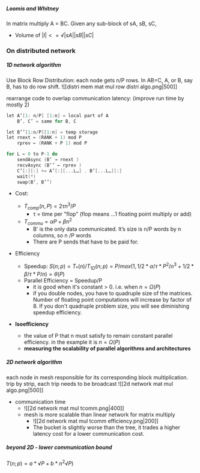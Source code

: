 ##### Loomis and Whitney
In matrix multiply A = BC. Given any sub-block of sA, sB, sC, 
- Volume of $|I| <= √|sA| |sB| |sC|$

### On distributed network
##### 1D network algorithm
Use Block Row Distribution: each node gets n/P rows. In AB=C, A, or B, say B, has to do row shift.
![[distri mem mat mul row distri algo.png|500]]

rearrange code to overlap communication latency: (improve run time by mostly 2)
```c++
let A’[1: n/P] [1:n] = local part of A 
	B’, C’ = same for B, C 

let B’’[1:n/P][1:n] = temp storage 
let rnext ← (RANK + 1) mod P 
	rprev ← (RANK + P ­1) mod P 

for L ← 0 to P-1 do 
	sendAsync (B’ → rnext ) 
	recvAsync (B’’ ← rprev ) 
	C’[:][:] += A’[:][...L…] . B’[...L…][:] 
	wait(*) 
	swap(B’, B’’)
```
- Cost: 
	- $T_{comp} (n,P) = 2τ n^3 / P$
		- τ = time per "flop" (flop means …1 floating point multiply or add)
	- $T_{commu} = αP + βn^2$
		- B’ is the only data communicated. It’s size is n/P words by n columns, so n /P words
		- There are P sends that have to be paid for.

- Efficiency
	- Speedup: $S (n; p) = T_*(n) / T_{1D} (n; p) = P / max(1, 1/2 * α/τ * P^2 /n^3 + 1/2 * β/τ * P/n) = θ(P)$
	- Parallel Efficiency = Speedup/P
		- it is good when it's constant > 0. i.e. when $n = \Omega (P)$
		- if you double nodes, you have to quadruple size of the matrices. Number of floating point computations will increase by factor of 8. If you don't quadruple problem size, you will see diminishing speedup efficiency.

- **Isoefficiency**
	- the value of P that n must satisfy to remain constant parallel efficiency. in the example it is $n = \Omega (P)$
	- **measuring the scalability of parallel algorithms and architectures**

##### 2D network algorithm
each node in mesh responsible for its corresponding block multiplication. trip by strip, each trip needs to be broadcast
![[2d network mat mul algo.png|500]]

- communication time
	- ![[2d network mat mul tcomm.png|400]]
	- mesh is more scalable than linear network for matrix multiply
		- ![[2d network mat mul tcomm efficiency.png|200]]
		- The bucket is slightly worse than the tree, it trades a higher latency cost for a lower communication cost.

##### beyond 2D - lower communication bound
$T (n; p) = a * √P + b * n^2 √P)$